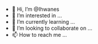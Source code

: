 - 👋 Hi, I’m @Ihwanes
- 👀 I’m interested in ...
- 🌱 I’m currently learning ...
- 💞️ I’m looking to collaborate on ...
- 📫 How to reach me ...

<!---
Ihwanes/Ihwanes is a ✨ special ✨ repository because its `README.md` (this file) appears on your GitHub profile.
You can click the Preview link to take a look at your changes.
--->
